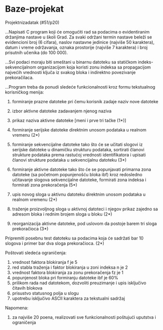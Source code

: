 # Baze-projekat
 
 Projektnizadatak (#51/p20)
 
 
...Napisati C program koji će omogućiti rad sa podacima o evidentiranim držanjima nastave u školi
Grad. Za svaki održani termin nastave beleži se evidencioni broj (6 cifara), naslov nastavne jedinice
(najviše 50 karaktera), datum i vreme održavanja, oznaka prostorije (najviše 7 karaktera) i broj
prisutnih učenika (do 100 000).
 
...Svi  podaci  moraju  biti  smeštani  u  binarnu  datoteku  sa  statičkom  indeks-sekvencijalnom
organizacijom koja koristi zonu indeksa sa propagacijom najvećih vrednosti ključa iz svakog bloka i
indirektno povezivanje prekoračilaca.
 
...Program treba da ponudi sledeće funkcionalnosti kroz formu tekstualnog korisničkog menija:

1. formiranje prazne datoteke pri čemu korisnik zadaje naziv nove datoteke

2. izbor aktivne datoteke zadavanjem njenog naziva

3. prikaz naziva aktivne datoteke [meni i prve tri tačke (1*)]

4. formiranje serijske datoteke direktnim unosom podataka u realnom vremenu (2*)

5. formiranje sekvencijalne datoteke tako što će se učitati slogovi iz serijske datoteke u
dinamičku strukturu podataka, sortirati članovi strukture podataka prema rastućoj vrednosti
identifikatora i upisati članovi strukture podataka u sekvencijalnu datoteku (3*)

6. formiranje aktivne datoteke tako što će se popunjavati primarna zona datoteke (sa početnom
popunjenošću bloka ibf) kroz redosledno učitavanje slogova sekvencijalne datoteke,
formirati zona indeksa i formirati zona prekoračenja (5*)

7. upis novog sloga u aktivnu datoteku direktnim unosom podataka u realnom vremenu (2*)

8. traženje proizvoljnog sloga u aktivnoj datoteci i njegov prikaz zajedno sa adresom bloka i
rednim brojem sloga u bloku (2*)

9. reorganizacija aktivne datoteke, pod uslovom da postoje barem tri sloga prekoračioca (3*)

 
Pripremiti posebnu test datoteku sa podacima koja će sadržati bar 10 slogova i primer bar dva sloga
prekoračioca. (2*)
 
Poštovati sledeća ograničenja:
1. vrednost faktora blokiranja f je 5
2. red stabla traženja i faktor blokiranja u zoni indeksa n je 2
3. vrednost faktora blokiranja za zonu prekoračenja fz je 1
4. popunjenost bloka pri formiranju datoteke ibf je 60%
5. prilikom rada nad datotekom, dozvoliti preuzimanje i upis isključivo čitavih blokova
6. prisustvo statusnog polja u slogu
7. upotrebu isključivo ASCII karaktera za tekstualni sadržaj
 
 
 Napomena:
1. za najviše 20 poena, realizovati sve funkcionalnosti poštujući uputstva i ograničenja
